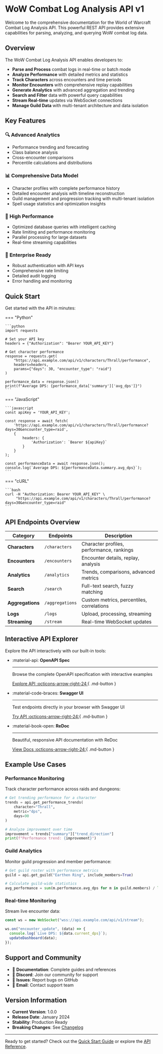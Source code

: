 # WoW Combat Log Analysis API v1

Welcome to the comprehensive documentation for the World of Warcraft Combat Log Analysis API. This powerful REST API provides extensive capabilities for parsing, analyzing, and querying WoW combat log data.

## Overview

The WoW Combat Log Analysis API enables developers to:

- **Parse and Process** combat logs in real-time or batch mode
- **Analyze Performance** with detailed metrics and statistics
- **Track Characters** across encounters and time periods
- **Monitor Encounters** with comprehensive replay capabilities
- **Generate Analytics** with advanced aggregation and trending
- **Search and Filter** data with powerful query capabilities
- **Stream Real-time** updates via WebSocket connections
- **Manage Guild Data** with multi-tenant architecture and data isolation

## Key Features

### 🔍 **Advanced Analytics**

- Performance trending and forecasting
- Class balance analysis
- Cross-encounter comparisons
- Percentile calculations and distributions

### 📊 **Comprehensive Data Model**

- Character profiles with complete performance history
- Detailed encounter analysis with timeline reconstruction
- Guild management and progression tracking with multi-tenant isolation
- Spell usage statistics and optimization insights

### 🚀 **High Performance**

- Optimized database queries with intelligent caching
- Rate limiting and performance monitoring
- Parallel processing for large datasets
- Real-time streaming capabilities

### 🔐 **Enterprise Ready**

- Robust authentication with API keys
- Comprehensive rate limiting
- Detailed audit logging
- Error handling and monitoring

## Quick Start

Get started with the API in minutes:

=== "Python"

    ```python
    import requests

    # Set your API key
    headers = {"Authorization": "Bearer YOUR_API_KEY"}

    # Get character performance
    response = requests.get(
        "https://api.example.com/api/v1/characters/Thrall/performance",
        headers=headers,
        params={"days": 30, "encounter_type": "raid"}
    )

    performance_data = response.json()
    print(f"Average DPS: {performance_data['summary']['avg_dps']}")
    ```

=== "JavaScript"

    ```javascript
    const apiKey = 'YOUR_API_KEY';

    const response = await fetch(
        'https://api.example.com/api/v1/characters/Thrall/performance?days=30&encounter_type=raid',
        {
            headers: {
                'Authorization': `Bearer ${apiKey}`
            }
        }
    );

    const performanceData = await response.json();
    console.log(`Average DPS: ${performanceData.summary.avg_dps}`);
    ```

=== "cURL"

    ```bash
    curl -H "Authorization: Bearer YOUR_API_KEY" \
         "https://api.example.com/api/v1/characters/Thrall/performance?days=30&encounter_type=raid"
    ```

## API Endpoints Overview

| Category         | Endpoints       | Description                               |
| ---------------- | --------------- | ----------------------------------------- |
| **Characters**   | `/characters`   | Character profiles, performance, rankings |
| **Encounters**   | `/encounters`   | Encounter details, replay, analysis       |
| **Analytics**    | `/analytics`    | Trends, comparisons, advanced metrics     |
| **Search**       | `/search`       | Full-text search, fuzzy matching          |
| **Aggregations** | `/aggregations` | Custom metrics, percentiles, correlations |
| **Logs**         | `/logs`         | Upload, processing, streaming             |
| **Streaming**    | `/stream`       | Real-time WebSocket updates               |

## Interactive API Explorer

Explore the API interactively with our built-in tools:

<div class="grid cards" markdown>

- :material-api: **OpenAPI Spec**

  ***

  Browse the complete OpenAPI specification with interactive examples

  [Explore API :octicons-arrow-right-24:](../openapi.yaml){ .md-button }

- :material-code-braces: **Swagger UI**

  ***

  Test endpoints directly in your browser with Swagger UI

  [Try API :octicons-arrow-right-24:](/api/v1/docs){ .md-button }

- :material-book-open: **ReDoc**

  ***

  Beautiful, responsive API documentation with ReDoc

  [View Docs :octicons-arrow-right-24:](/api/v1/redoc){ .md-button }

</div>

## Example Use Cases

### Performance Monitoring

Track character performance across raids and dungeons:

```python
# Get trending performance for a character
trends = api.get_performance_trends(
    character="Thrall",
    metric="dps",
    days=90
)

# Analyze improvement over time
improvement = trends["summary"]["trend_direction"]
print(f"Performance trend: {improvement}")
```

### Guild Analytics

Monitor guild progression and member performance:

```python
# Get guild roster with performance metrics
guild = api.get_guild("Earthen Ring", include_members=True)

# Calculate guild-wide statistics
avg_performance = sum(m.performance.avg_dps for m in guild.members) / len(guild.members)
```

### Real-time Monitoring

Stream live encounter data:

```javascript
const ws = new WebSocket("wss://api.example.com/api/v1/stream");

ws.on("encounter_update", (data) => {
  console.log(`Live DPS: ${data.current_dps}`);
  updateDashboard(data);
});
```

## Support and Community

- 📖 **Documentation**: Complete guides and references
- 💬 **Discord**: Join our community for support
- 🐛 **Issues**: Report bugs on GitHub
- 📧 **Email**: Contact support team

## Version Information

- **Current Version**: 1.0.0
- **Release Date**: January 2024
- **Stability**: Production Ready
- **Breaking Changes**: See [Changelog](changelog.md)

---

Ready to get started? Check out the [Quick Start Guide](getting-started/quick-start.md) or explore the [API Reference](api-reference/overview.md).
